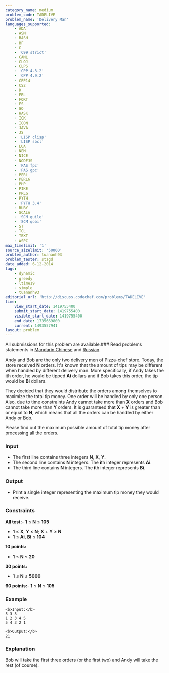 ```yaml
---
category_name: medium
problem_code: TADELIVE
problem_name: 'Delivery Man'
languages_supported:
    - ADA
    - ASM
    - BASH
    - BF
    - C
    - 'C99 strict'
    - CAML
    - CLOJ
    - CLPS
    - 'CPP 4.3.2'
    - 'CPP 4.9.2'
    - CPP14
    - CS2
    - D
    - ERL
    - FORT
    - FS
    - GO
    - HASK
    - ICK
    - ICON
    - JAVA
    - JS
    - 'LISP clisp'
    - 'LISP sbcl'
    - LUA
    - NEM
    - NICE
    - NODEJS
    - 'PAS fpc'
    - 'PAS gpc'
    - PERL
    - PERL6
    - PHP
    - PIKE
    - PRLG
    - PYTH
    - 'PYTH 3.4'
    - RUBY
    - SCALA
    - 'SCM guile'
    - 'SCM qobi'
    - ST
    - TCL
    - TEXT
    - WSPC
max_timelimit: '1'
source_sizelimit: '50000'
problem_author: tuananh93
problem_tester: stzgd
date_added: 6-12-2014
tags:
    - dynamic
    - greedy
    - ltime19
    - simple
    - tuananh93
editorial_url: 'http://discuss.codechef.com/problems/TADELIVE'
time:
    view_start_date: 1419755400
    submit_start_date: 1419755400
    visible_start_date: 1419755400
    end_date: 1735669800
    current: 1493557941
layout: problem
---
```

All submissions for this problem are available.###  Read problems statements in [Mandarin Chinese](http://www.codechef.com/download/translated/LTIME19/mandarin/TADELIVE.pdf) and [Russian](http://www.codechef.com/download/translated/LTIME19/russian/TADELIVE.pdf).

Andy and Bob are the only two delivery men of Pizza-chef store. Today, the store received **N** orders. It's known that the amount of tips may be different when handled by different delivery man. More specifically, if Andy takes the **i**th order, he would be tipped **Ai** dollars and if Bob takes this order, the tip would be **Bi** dollars.

They decided that they would distribute the orders among themselves to maximize the total tip money. One order will be handled by only one person. Also, due to time constraints Andy cannot take more than **X** orders and Bob cannot take more than **Y** orders. It is guaranteed that **X** + **Y** is greater than or equal to **N**, which means that all the orders can be handled by either Andy or Bob.

Please find out the maximum possible amount of total tip money after processing all the orders.

### Input

- The first line contains three integers **N**, **X**, **Y**.
- The second line contains **N** integers. The **i**th integer represents **Ai**.
- The third line contains **N** integers. The **i**th integer represents **Bi**.

### Output

- Print a single integer representing the maximum tip money they would receive.

### Constraints

**All test:**- **1** ≤ **N** ≤ **105**
- **1** ≤ **X**, **Y** ≤ **N**; **X** + **Y** ≥ **N**
- **1** ≤ **Ai**, **Bi** ≤ **104**

**10 points:**

- **1** ≤ **N** ≤ **20**

**30 points:**

- **1** ≤ **N** ≤ **5000**

**60 points:**- **1** ≤ **N** ≤ **105**

### Example

```
<b>Input:</b>
5 3 3
1 2 3 4 5
5 4 3 2 1

<b>Output:</b>
21

```
### Explanation

Bob will take the first three orders (or the first two) and Andy will take the rest (of course).